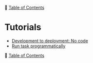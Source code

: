 🔖 [Table of Contents](../README.md)

# Tutorials

- [Development to deployment: No code](development-to-deployment-no-code.md)
- [Run task programmatically](run-task-programmatically.md)

🔖 [Table of Contents](../README.md)
